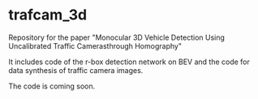 # trafcam_3d
Repository for the paper "Monocular 3D Vehicle Detection Using Uncalibrated Traffic Camerasthrough Homography"

It includes code of the r-box detection network on BEV and the code for data synthesis of traffic camera images. 

The code is coming soon. 
